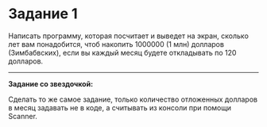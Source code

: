 # Задание 1

Написать программу, которая посчитает и выведет на экран, сколько лет вам понадобится, чтоб накопить 1000000 (1 млн) долларов (Зимбабвских), если вы каждый месяц будете откладывать по 120 долларов. 
___
**Задание со звездочкой:** 

Сделать то же самое задание, только количество отложенных долларов в месяц задавать не в коде, а считывать из консоли при помощи Scanner.
